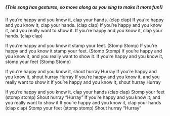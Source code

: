 ##### (This song has gestures, so move along as you sing to make it more fun!)

If you’re happy and you know it, clap your hands. (clap clap) If
you’re happy and you know it, clap your hands. (clap clap) If you’re
happy and you know it, and you really want to show it. If you’re happy
and you know it, clap your hands. (clap clap)

If you’re happy and you know it stamp your feet. (Stomp Stomp) If
you’re happy and you know it stamp your feet. (Stomp Stomp) If you’re
happy and you know it, and you really want to show it. If you’re happy
and you know it, stomp your feet (Stomp Stomp)

If you’re happy and you know it, shout hurray Hurray If you’re happy
and you know it, shout hurray Hurray If you’re happy and you know it,
and you really want to show it If you’re happy and you know it, shout
hurray Hurray

If you’re happy and you know it, clap your hands (clap clap) Stomp
your feet (stomp stomp) Shout hurray “Hurray” If you’re happy and you
know it, and you really want to show it If you’re happy and you know
it, clap your hands (clap clap) Stomp your feet (stomp stomp) Shout
hurray “Hurray”
